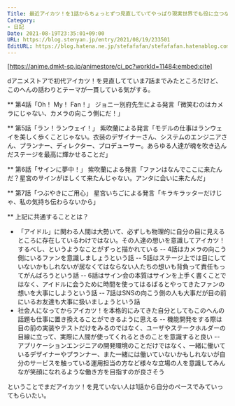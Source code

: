 ```yaml
---
Title: 最近アイカツ！を1話からちょっとずつ見直していてやっぱり現実世界でも役に立つなと感じている
Category:
- 日記
Date: 2021-08-19T23:35:01+09:00
URL: https://blog.stenyan.jp/entry/2021/08/19/233501
EditURL: https://blog.hatena.ne.jp/stefafafan/stefafafan.hatenablog.com/atom/entry/26006613799109901
---
```


[https://anime.dmkt-sp.jp/animestore/ci_pc?workId=11484:embed:cite]

dアニメストアで初代アイカツ！を見直してていま7話までみたところだけど、このへんの話わりとテーマが一貫している気がする。

** 第4話「Oh！ My！ Fan！」
ジョニー別府先生による発言「微笑むのはカメラにじゃない、カメラの向こう側にだ！」

** 第5話「ラン！ランウェイ！」
紫吹蘭による発言「モデルの仕事はランウェイを美しく歩くことじゃない。衣装のデザイナーさん、システムのエンジニアさん、プランナー、ディレクター、プロデューサー。あらゆる人達が魂を吹き込んだステージを最高に輝かせることだ」

** 第6話「サインに夢中！」
紫吹蘭による発言「ファンはなんでここに来たんだ？星宮のサインがほしくて来たんじゃない。アンタに会いに来たんだ」

** 第7話「つぶやきにご用心」
星宮いちごによる発言「キラキラッターだけじゃ、私の気持ち伝わらないから」

** 上記に共通することとは？
- 「アイドル」に関わる人間は大勢いて、必ずしも物理的に自分の目に見えるところに存在しているわけではない。その人達の想いを意識してアイカツ！するべし、というようなことがずっと描かれている
-- 4話はカメラの向こう側にいるファンを意識しましょうという話
-- 5話はステージ上では目にしていないかもしれないが居なくてはならない人たちの想いも背負って責任もってがんばろうという話
-- 6話はサイン会の本質はサインを上手く書くことではなく、アイドルに会うために時間を使ってはるばるとやってきたファンの想いを大事にしようという話
-- 7話はSNSの向こう側の人も大事だが目の前にいるお友達も大事に扱いましょうという話
- 社会人になってからアイカツ！を本格的にみてきた自分としてもこのへんの話題も仕事に置き換えることができるように思える
-- 機能開発をする際は目の前の実装やテストだけをみるのではなく、ユーザやステークホルダーの目線に立って、実際に人間が使ってくれるときのことを意識すると良い
-- アプリケーションエンジニアの開発環境のことだけではなく、一緒に働いているデザイナーやプランナー、また一緒には働いていないかもしれないが自分のサービスを触っている運用担当の方など様々な立場の人を意識してみんなが笑顔になれるような働き方を目指すのが良さそう

ということでまだアイカツ！を見ていない人は1話から自分のペースでみていってもらいたい。
